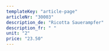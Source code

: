 ```yaml
---
templateKey: "article-page"
articleNr: "30003"
description_de: "Ricotta Sauerampfer"
description_fr: " "
unit: "2"
price: "23.50"
---
```

